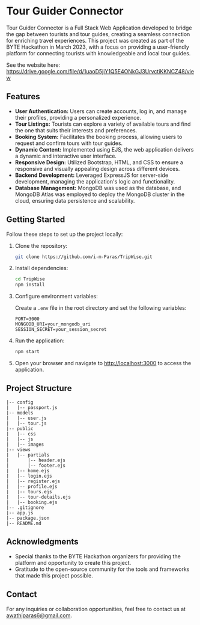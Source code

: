 # Tour Guider Connector

Tour Guider Connector is a Full Stack Web Application developed to bridge the gap between tourists and tour guides, creating a seamless connection for enriching travel experiences. This project was created as part of the BYTE Hackathon in March 2023, with a focus on providing a user-friendly platform for connecting tourists with knowledgeable and local tour guides.


See the website here: https://drive.google.com/file/d/1uaoD5jiY1Q5E4ONkGJ3UrvctiKKNCZ48/view

## Features

- **User Authentication:** Users can create accounts, log in, and manage their profiles, providing a personalized experience.
- **Tour Listings:** Tourists can explore a variety of available tours and find the one that suits their interests and preferences.
- **Booking System:** Facilitates the booking process, allowing users to request and confirm tours with tour guides.
- **Dynamic Content:** Implemented using EJS, the web application delivers a dynamic and interactive user interface.
- **Responsive Design:** Utilized Bootstrap, HTML, and CSS to ensure a responsive and visually appealing design across different devices.
- **Backend Development:** Leveraged ExpressJS for server-side development, managing the application's logic and functionality.
- **Database Management:** MongoDB was used as the database, and MongoDB Atlas was employed to deploy the MongoDB cluster in the cloud, ensuring data persistence and scalability.

## Getting Started

Follow these steps to set up the project locally:

1. Clone the repository:

   ```bash
   git clone https://github.com/i-m-Paras/TripWise.git
   ```

2. Install dependencies:

   ```bash
   cd TripWise
   npm install
   ```

3. Configure environment variables:

   Create a `.env` file in the root directory and set the following variables:

   ```env
   PORT=3000
   MONGODB_URI=your_mongodb_uri
   SESSION_SECRET=your_session_secret
   ```

4. Run the application:

   ```bash
   npm start
   ```

5. Open your browser and navigate to [http://localhost:3000](http://localhost:3000) to access the application.


## Project Structure

```
|-- config
|   |-- passport.js
|-- models
|   |-- user.js
|   |-- tour.js
|-- public
|   |-- css
|   |-- js
|   |-- images
|-- views
|   |-- partials
|       |-- header.ejs
|       |-- footer.ejs
|   |-- home.ejs
|   |-- login.ejs
|   |-- register.ejs
|   |-- profile.ejs
|   |-- tours.ejs
|   |-- tour-details.ejs
|   |-- booking.ejs
|-- .gitignore
|-- app.js
|-- package.json
|-- README.md
```

## Acknowledgments

- Special thanks to the BYTE Hackathon organizers for providing the platform and opportunity to create this project.
- Gratitude to the open-source community for the tools and frameworks that made this project possible.

## Contact

For any inquiries or collaboration opportunities, feel free to contact us at awathiparas6@gmail.com.
